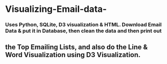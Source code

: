 # Visualizing-Email-data-

### Uses Python, SQLite, D3 visualization &amp; HTML. Download Email Data &amp; put it in Database, then clean the data and then print out 

## the Top Emailing Lists, and also do the Line &amp; Word Visualization using D3 Visualization.
